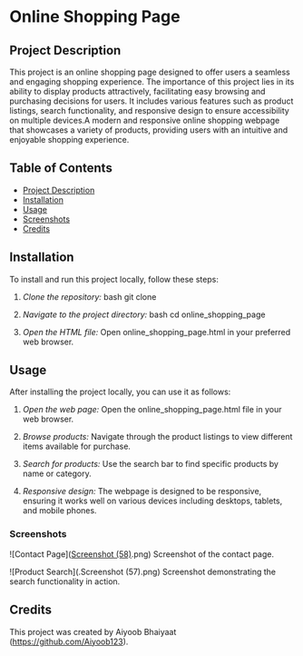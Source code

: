 # Online Shopping Page


## Project Description
This project is an online shopping page designed to offer users a seamless and engaging shopping experience. The importance of this project lies in its ability to display products attractively, facilitating easy browsing and purchasing decisions for users. It includes various features such as product listings, search functionality, and responsive design to ensure accessibility on multiple devices.A modern and responsive online shopping webpage that showcases a variety of products, providing users with an intuitive and enjoyable shopping experience.


## Table of Contents
- [Project Description](#project-description)
- [Installation](#installation)
- [Usage](#usage)
- [Screenshots](#screenshots)
- [Credits](#credits)

  
## Installation
To install and run this project locally, follow these steps:

1. *Clone the repository:*
    bash
    git clone <repository-url>
    

2. *Navigate to the project directory:*
    bash
    cd online_shopping_page
    

3. *Open the HTML file:*
    Open online_shopping_page.html in your preferred web browser.


## Usage
After installing the project locally, you can use it as follows:

1. *Open the web page:*
   Open the online_shopping_page.html file in your web browser.

2. *Browse products:*
   Navigate through the product listings to view different items available for purchase.

3. *Search for products:*
   Use the search bar to find specific products by name or category.

4. *Responsive design:*
   The webpage is designed to be responsive, ensuring it works well on various devices including desktops, tablets, and mobile phones.


### Screenshots
![Contact Page]([Screenshot (58)](https://github.com/Aiyoob123/Voting_Project/blob/main/Screenshot%20(58).png).png)
Screenshot of the contact page.

![Product Search](.Screenshot (57).png)
Screenshot demonstrating the search functionality in action.

## Credits
This project was created by Aiyoob Bhaiyaat (https://github.com/Aiyoob123).


